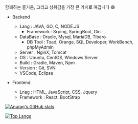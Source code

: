 함께하는 즐거움, 그리고 성취감을 가장 큰 가치로 여깁니다 😄

- Backend
  - Lang      : JAVA, GO, C, NODE.JS
    - Framework : Srping, SpringBoot, Gin
  - DataBase  : Oracle, Mysql, MariaDB, Tibero
    - DB Tool   : Toad, Orange, SQL Developer, WorkBench, phpMyAdmin
  - Server    : NginX, Tomcat
  - OS        : Ubuntu, CentOS, Windows Server 
  - Build     : Gradle, Maven, Npm
  - Version   : Git, SVN
  - VSCode, Eclipse

- Frontend
  - Lnag      : HTML, JavaScript, CSS, Jquery
  - Framework : React, BootStrap




[![Anurag's GitHub stats](https://github-readme-stats.vercel.app/api?username=basepage90)](https://github.com/basepage90)


[![Top Langs](https://github-readme-stats.vercel.app/api/top-langs/?username=basepage90&layout=compact)](https://github.com/basepage90)
<!--
**basepage90/basepage90** is a ✨ _special_ ✨ repository because its `README.md` (this file) appears on your GitHub profile.

Here are some ideas to get you started:

- 🔭 I’m currently working on ...
- 🌱 I’m currently learning ...
- 👯 I’m looking to collaborate on ...
- 🤔 I’m looking for help with ...
- 💬 Ask me about ...
- 📫 How to reach me: ...
- 😄 Pronouns: ...
- ⚡ Fun fact: ...
-->
